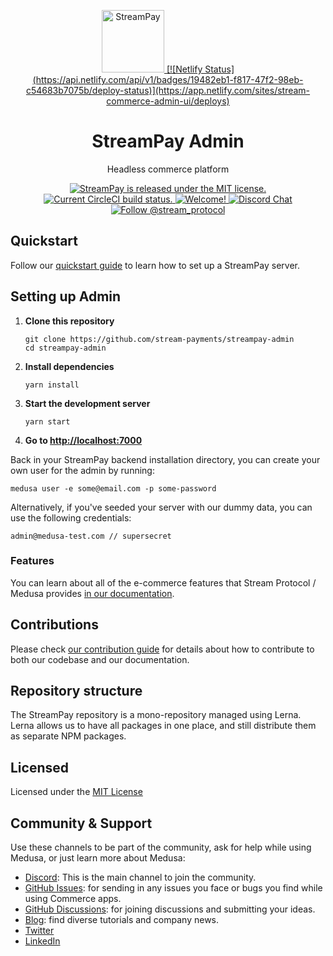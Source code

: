 <p align="center">
  <a href="https://admin.streampay.shop">
    <img alt="StreamPay" src="https://i.imgur.com/3jUHsfu.png" width="100" />
    [![Netlify Status](https://api.netlify.com/api/v1/badges/19482eb1-f817-47f2-98eb-c54683b7075b/deploy-status)](https://app.netlify.com/sites/stream-commerce-admin-ui/deploys)
  </a>
</p>
<h1 align="center">
  StreamPay Admin
</h1>
<p align="center">
Headless commerce platform
</p>
<p align="center">
  <a href="https://github.com/stream-protocol/commerce-platform/blob/master/LICENSE">
    <img src="https://img.shields.io/badge/license-MIT-blue.svg" alt="StreamPay is released under the MIT license." />
  </a>
  <a href="https://circleci.com/gh/medusajs/medusa">
    <img src="https://circleci.com/gh/medusajs/medusa.svg?style=shield" alt="Current CircleCI build status." />
  </a>
  <a href="https://github.com/stream-protocol/commerce-platform/blob/master/CONTRIBUTING.md">
    <img src="https://img.shields.io/badge/PRs-welcome-brightgreen.svg?style=flat" alt="Welcome!" />
  </a>
  <a href="https://discord.gg/xpCwq3Kfn8">
    <img src="https://img.shields.io/badge/chat-on%20discord-7289DA.svg" alt="Discord Chat" />
  </a>
  <a href="https://twitter.com/intent/follow?screen_name=stream_protocol">
    <img src="https://img.shields.io/twitter/follow/stream-protocol.svg?label=Follow%20@stream_protocol" alt="Follow @stream_protocol" />
  </a>
</p>

## Quickstart

Follow our [quickstart guide](https://docs.medusajs.com/quickstart/quick-start) to learn how to set up a StreamPay server.


## Setting up Admin

1. **Clone this repository**
   ```
   git clone https://github.com/stream-payments/streampay-admin
   cd streampay-admin
   ```
2. **Install dependencies**
   ```
   yarn install
   ```
3. **Start the development server**
   ```
   yarn start
   ```
4. **Go to [http://localhost:7000](http://localhost:7000)**

Back in your StreamPay backend installation directory, you can create your own user for the admin by running:

```
medusa user -e some@email.com -p some-password
```
Alternatively, if you've seeded your server with our dummy data, you can use the following credentials:
```
admin@medusa-test.com // supersecret
```

### Features

You can learn about all of the e-commerce features that Stream Protocol / Medusa provides [in our documentation](https://docs.medusajs.com/introduction#features).

## Contributions

Please check [our contribution guide](https://github.com/stream-protocol/commerce-platform/blob/master/CONTRIBUTING.md) for details about how to contribute to both our codebase and our documentation.

## Repository structure

The StreamPay repository is a mono-repository managed using Lerna. Lerna allows us to have all packages in one place, and still distribute them as separate NPM packages.

## Licensed

Licensed under the [MIT License](https://github.com/stream-protocol/commerce-platform/blob/master/LICENSE)


## Community & Support

Use these channels to be part of the community, ask for help while using Medusa, or just learn more about Medusa:

- [Discord](https://discord.gg/): This is the main channel to join the community.
- [GitHub Issues](https://github.com/stream-protocol/ecommerce-platform/issues): for sending in any issues you face or bugs you find while using Commerce apps.
- [GitHub Discussions](https://github.com/medusajs/stream-protocol/streampay/discussions): for joining discussions and submitting your ideas.
- [Blog](https:///blog.streamprotocol.org): find diverse tutorials and company news.
- [Twitter](https://twitter.com/stream_protocol)
- [LinkedIn](https://www.linkedin.com/company/stream_protocol)
